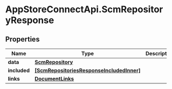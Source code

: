 # AppStoreConnectApi.ScmRepositoryResponse

## Properties

Name | Type | Description | Notes
------------ | ------------- | ------------- | -------------
**data** | [**ScmRepository**](ScmRepository.md) |  | 
**included** | [**[ScmRepositoriesResponseIncludedInner]**](ScmRepositoriesResponseIncludedInner.md) |  | [optional] 
**links** | [**DocumentLinks**](DocumentLinks.md) |  | 


